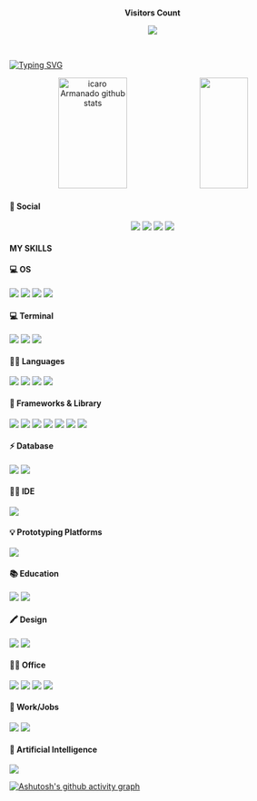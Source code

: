 <div align="center">
<br><p align="centre"><b>Visitors Count</b></p>  
<p align="center"><img align="center" src="https://profile-counter.glitch.me/{yckro}/count.svg" /></p> 
<br>
</div>

[![Typing SVG](https://readme-typing-svg.herokuapp.com/?color=ffffff&size=35&center=true&vCenter=true&width=1000&lines=HELLO,+My+name+is+Ícaro+Armando;I'm+22+years+old;I'm+from+Brazil;Be+Welcome!+:%29)](https://git.io/typing-svg)

<div align="center">  
  <img width="49%" height="195px" src="https://github-readme-stats.vercel.app/api?username=yckro&show_icons=true&count_private=true&hide_border=true&title_color=2ea043&icon_color=2ea043&text_color=c9d1d9&bg_color=0d1117" alt="icaro Armanado github stats" /> 
  <img width="41%" height="195px" src="https://github-readme-stats.vercel.app/api/top-langs/?username=yckro&layout=compact&hide_border=true&title_color=2ea043&text_color=2ea043&bg_color=0d1117" />
</div>

#### 👨 Social

<div align="center"> 
  <a href="https://instagram.com/icaro_armando?utm_source=qr&igshid=MzNlNGNkZWQ4Mg%3D%3D/yckro" target="_blank"><img src="https://img.shields.io/badge/-Instagram-%23E4405F?style=for-the-badge&logo=instagram&logoColor=white" target="_blank"></a>
  <a href = "mailto:icaroarmando21@gmail.com"><img src="https://img.shields.io/badge/-Gmail-%23333?style=for-the-badge&logo=gmail&logoColor=white" target="_blank"></a>
  <a href="https://www.linkedin.com/in/ricardohdias" target="_blank"><img src="https://img.shields.io/badge/-LinkedIn-%230077B5?style=for-the-badge&logo=linkedin&logoColor=white" target="_blank"></a> 
  <a href="https://wa.me/5517996075093/?" target="_blank"><img src="https://img.shields.io/badge/WhatsApp-25D366?style=for-the-badge&logo=WhatsApp&logoColor=white" target="_blank"></a> 
</div>

  #### MY SKILLS
#### 💻 OS

<img src="https://img.shields.io/badge/Android-3DDC84?style=for-the-badge&logo=android&logoColor=white"> <img src="https://img.shields.io/badge/Windows-0078D6?style=for-the-badge&logo=windows&logoColor=white"> <img src="https://img.shields.io/badge/Linux-FCC624?style=for-the-badge&logo=linux&logoColor=black"> <img src="https://img.shields.io/badge/Ubuntu-E95420?style=for-the-badge&logo=ubuntu&logoColor=white">

#### 💻 Terminal

<img src="https://img.shields.io/badge/GIT-E44C30?style=for-the-badge&logo=git&logoColor=white"> <img src="https://img.shields.io/badge/powershell-5391FE?style=for-the-badge&logo=powershell&logoColor=white"> <img src="https://img.shields.io/badge/windows%20terminal-4D4D4D?style=for-the-badge&logo=windows%20terminal&logoColor=white">

#### 👩‍💻 Languages

<img src="https://img.shields.io/badge/HTML5-E34F26?style=for-the-badge&logo=html5&logoColor=white"/> <img src="https://img.shields.io/badge/CSS3-1572B6?style=for-the-badge&logo=css3&logoColor=white"/> <img src="https://img.shields.io/badge/JavaScript-323330?style=for-the-badge&logo=javascript&logoColor=F7DF1E"/> <img src="https://img.shields.io/badge/json-5E5C5C?style=for-the-badge&logo=json&logoColor=white"/>

#### 🚀 Frameworks & Library

<img src="https://img.shields.io/badge/npm-CB3837?style=for-the-badge&logo=npm&logoColor=white"/> <img src="https://img.shields.io/badge/Node%20js-339933?style=for-the-badge&logo=nodedotjs&logoColor=white"/> <img src="https://img.shields.io/badge/React-20232A?style=for-the-badge&logo=react&logoColor=61DAFB"/> <img src="https://img.shields.io/badge/Bootstrap-563D7C?style=for-the-badge&logo=bootstrap&logoColor=white"/> <img src="https://img.shields.io/badge/Tailwind_CSS-38B2AC?style=for-the-badge&logo=tailwind-css&logoColor=white"/> <img src="https://img.shields.io/badge/Sass-CC6699?style=for-the-badge&logo=sass&logoColor=white"/> <img src="https://img.shields.io/badge/Docker-2CA5E0?style=for-the-badge&logo=docker&logoColor=white"/>

#### ⚡ Database

<img src="https://img.shields.io/badge/PostgreSQL-316192?style=for-the-badge&logo=postgresql&logoColor=white"/> <img src="https://img.shields.io/badge/MySQL-005C84?style=for-the-badge&logo=mysql&logoColor=white"/>

#### 👩‍💻 IDE

<img src="https://img.shields.io/badge/VSCode-0078D4?style=for-the-badge&logo=visual%20studio%20code&logoColor=white"/>

#### 💡 Prototyping Platforms

<img src="https://img.shields.io/badge/Arduino-00979D?style=for-the-badge&logo=Arduino&logoColor=white">

#### 📚 Education

<img src="https://img.shields.io/badge/Udemy-EC5252?style=for-the-badge&logo=Udemy&logoColor=white"/> <img src="https://img.shields.io/badge/W3Schools-04AA6D?style=for-the-badge&logo=W3Schools&logoColor=white"/>

#### 🖍 Design

<img src="https://img.shields.io/badge/Adobe%20Illustrator-FF9A00?style=for-the-badge&logo=adobe%20illustrator&logoColor=white"/> <img src="https://img.shields.io/badge/Adobe%20Photoshop-31A8FF?style=for-the-badge&logo=Adobe%20Photoshop&logoColor=black"/>

#### 👨‍💻 Office

<img src="https://img.shields.io/badge/Microsoft_Excel-217346?style=for-the-badge&logo=microsoft-excel&logoColor=white"> <img src="https://img.shields.io/badge/Microsoft_Word-2B579A?style=for-the-badge&logo=microsoft-word&logoColor=white"> <img src="https://img.shields.io/badge/Microsoft_SharePoint-0078D4?style=for-the-badge&logo=microsoft-sharepoint&logoColor=white"> <img src="https://img.shields.io/badge/Notion-000000?style=for-the-badge&logo=notion&logoColor=white">

#### 🥅 Work/Jobs

<img src="https://img.shields.io/badge/Freelancer-29B2FE?style=for-the-badge&logo=Freelancer&logoColor=white"> <img src="https://img.shields.io/badge/UpWork-6FDA44?style=for-the-badge&logo=Upwork&logoColor=white">

#### 🤖 Artificial Intelligence

<img src="https://img.shields.io/badge/ChatGPT-74aa9c?style=for-the-badge&logo=openai&logoColor=white"/>

[![Ashutosh's github activity graph](https://github-readme-activity-graph.vercel.app/graph?username=yckro&bg_color=000000&color=2ea043&line=ffffff&point=2ea043&area=true&hide_border=true)](https://github.com/ashutosh00710/github-readme-activity-graph)
